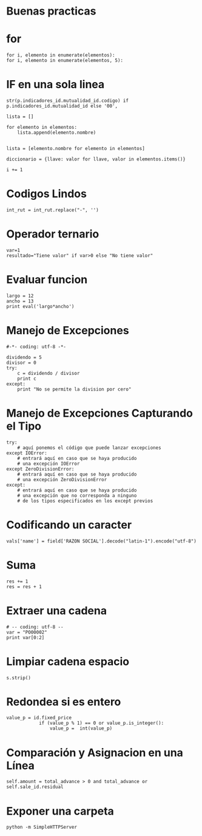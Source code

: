 # Buenas practicas


# for
```
for i, elemento in enumerate(elementos):
for i, elemento in enumerate(elementos, 5):

```


# IF en una sola linea
```
str(p.indicadores_id.mutualidad_id.codigo) if p.indicadores_id.mutualidad_id else '00',
```

```
lista = []

for elemento in elementos:
    lista.append(elemento.nombre)


lista = [elemento.nombre for elemento in elementos]

diccionario = {llave: valor for llave, valor in elementos.items()}

i += 1
```

# Codigos Lindos
```
int_rut = int_rut.replace("-", '')
```

# Operador ternario
```
var=1
resultado="Tiene valor" if var>0 else "No tiene valor"
```

# Evaluar funcion
```
largo = 12
ancho = 13
print eval('largo*ancho')
```

# Manejo de Excepciones
```
#-*- coding: utf-8 -*-

dividendo = 5
divisor = 0
try:
    c = dividendo / divisor
    print c
except:
    print "No se permite la division por cero"
```

# Manejo de Excepciones Capturando el Tipo
```
try:
    # aquí ponemos el código que puede lanzar excepciones
except IOError:
    # entrará aquí en caso que se haya producido
    # una excepción IOError
except ZeroDivisionError:
    # entrará aquí en caso que se haya producido
    # una excepción ZeroDivisionError
except:
    # entrará aquí en caso que se haya producido
    # una excepción que no corresponda a ninguno
    # de los tipos especificados en los except previos
```

# Codificando un caracter
```
vals['name'] = field['RAZON SOCIAL'].decode("latin-1").encode("utf-8")
```

# Suma
```
res += 1
res = res + 1
```

# Extraer una cadena
```
# -- coding: utf-8 --
var = "PO00002"
print var[0:2]
```

# Limpiar cadena espacio
```
s.strip()
```
# Redondea si es entero
```
value_p = id.fixed_price
            if (value_p % 1) == 0 or value_p.is_integer():
                value_p =  int(value_p)
```


# Comparación y Asignacion en una Línea
```
self.amount = total_advance > 0 and total_advance or self.sale_id.residual
```

# Exponer una carpeta
```
python -m SimpleHTTPServer
```

